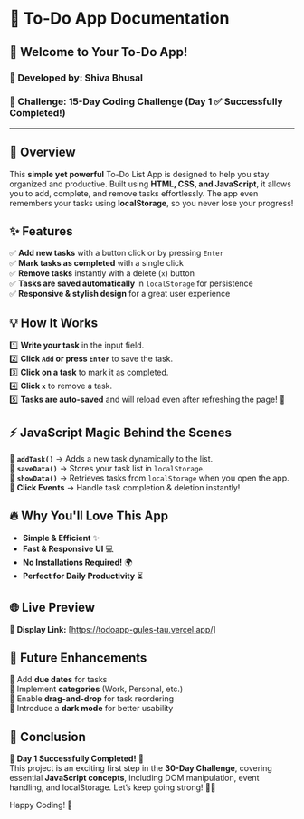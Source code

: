 # 📝 To-Do App Documentation

## 🚀 Welcome to Your To-Do App!
### 🌟 Developed by: **Shiva Bhusal**
### 🎯 Challenge: **15-Day Coding Challenge** (Day 1 ✅ Successfully Completed!)

---

## 🌟 Overview
This **simple yet powerful** To-Do List App is designed to help you stay organized and productive. Built using **HTML, CSS, and JavaScript**, it allows you to add, complete, and remove tasks effortlessly. The app even remembers your tasks using **localStorage**, so you never lose your progress!

## ✨ Features
✅ **Add new tasks** with a button click or by pressing `Enter`  
✅ **Mark tasks as completed** with a single click  
✅ **Remove tasks** instantly with a delete (`x`) button  
✅ **Tasks are saved automatically** in `localStorage` for persistence  
✅ **Responsive & stylish design** for a great user experience  

## 💡 How It Works
1️⃣ **Write your task** in the input field.  
2️⃣ **Click `Add` or press `Enter`** to save the task.  
3️⃣ **Click on a task** to mark it as completed.  
4️⃣ **Click `x`** to remove a task.  
5️⃣ **Tasks are auto-saved** and will reload even after refreshing the page! 🎉

## ⚡ JavaScript Magic Behind the Scenes
🚀 **`addTask()`** → Adds a new task dynamically to the list.  
💾 **`saveData()`** → Stores your task list in `localStorage`.  
🔄 **`showData()`** → Retrieves tasks from `localStorage` when you open the app.  
🎯 **Click Events** → Handle task completion & deletion instantly!  

## 🔥 Why You'll Love This App
- **Simple & Efficient** ✨
- **Fast & Responsive UI** 💻
- **No Installations Required!** 🌍
- **Perfect for Daily Productivity** ⏳

## 🌐 Live Preview
🔗 **Display Link:** [https://todoapp-gules-tau.vercel.app/]  

## 🔮 Future Enhancements
🚀 Add **due dates** for tasks  
🚀 Implement **categories** (Work, Personal, etc.)  
🚀 Enable **drag-and-drop** for task reordering  
🚀 Introduce a **dark mode** for better usability  

## 🎉 Conclusion
🌟 **Day 1 Successfully Completed!** 🌟  
This project is an exciting first step in the **30-Day Challenge**, covering essential **JavaScript concepts**, including DOM manipulation, event handling, and localStorage. Let’s keep going strong! 💪🔥

Happy Coding! 🚀
